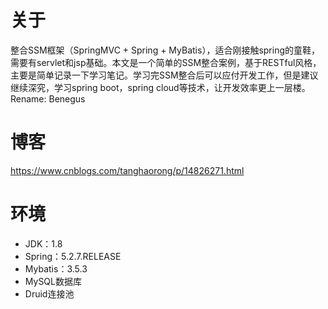 # 关于
整合SSM框架（SpringMVC + Spring + MyBatis），适合刚接触spring的童鞋，需要有servlet和jsp基础。本文是一个简单的SSM整合案例，基于RESTful风格，主要是简单记录一下学习笔记。学习完SSM整合后可以应付开发工作，但是建议继续深究，学习spring boot，spring cloud等技术，让开发效率更上一层楼。
Rename: Benegus

# 博客
https://www.cnblogs.com/tanghaorong/p/14826271.html

# 环境
- JDK：1.8
- Spring：5.2.7.RELEASE
- Mybatis：3.5.3
- MySQL数据库
- Druid连接池
